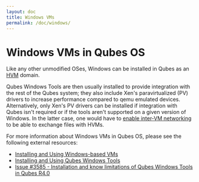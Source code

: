 ```yaml
---
layout: doc
title: Windows VMs
permalink: /doc/windows/
---
```


Windows VMs in Qubes OS
=======================

Like any other unmodified OSes, Windows can be installed in Qubes as an [HVM](/doc/standalone-and-hvm/) domain.

Qubes Windows Tools are then usually installed to provide integration with the rest of the Qubes system; they also include Xen's paravirtualized (PV) drivers to increase performance compared to qemu emulated devices. Alternatively, only Xen's PV drivers can be installed if integration with Qubes isn't required or if the tools aren't supported on a given version of Windows. In the latter case, one would have to [enable inter-VM networking](/doc/firewall/#enabling-networking-between-two-qubes) to be able to exchange files with HVMs. 


For more information about Windows VMs in Qubes OS, please see the following external resources:

 * [Installing and Using Windows-based VMs](https://github.com/Qubes-Community/Contents/blob/master/docs/os/windows/windows-vm.md)
 * [Installing and Using Qubes Windows Tools](https://github.com/Qubes-Community/Contents/blob/master/docs/os/windows/windows-tools.md)
 * [Issue #3585 - Installation and know limitations of Qubes Windows Tools in Qubes R4.0](https://github.com/QubesOS/qubes-issues/issues/3585)


